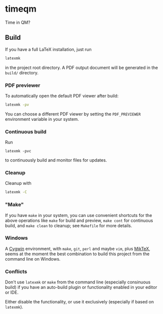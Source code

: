 # timeqm
Time in QM?

## Build
If you have a full LaTeX installation, just run
```bash
latexmk
```
in the project root directory.
A PDF output document will be generated in the `build/` directory.

### PDF previewer

To automatically open the default PDF viewer after build:
```bash
latexmk -pv
```
You can choose a different PDF viewer by setting the `PDF_PREVIEWER` environment variable in your system.

### Continuous build

Run
```
latexmk -pvc
```
to continuously build and monitor files for updates.

### Cleanup
Cleanup with
```bash
latexmk -C
```

### "Make"

If you have `make` in your system, you can use convenient shortcuts for the above operations
like `make` for build and preview, `make cont` for continuous build, and `make clean` to cleanup;
see `Makefile` for more details.

### Windows

A [Cygwin](https://www.cygwin.com/) environment,
with `make`, `git`, `perl` and maybe `vim`,
plus [MikTeX](https://miktex.org/),
seems at the moment the best combination to build this project from the command line on Windows.

### Conflicts

Don't use `latexmk` or `make` from the command line
(especially consinuous build)
if you have an auto-build plugin or functionality
enabled in your editor or IDE.

Either disable the functionality, or use it exclusively (especially if based on `latexmk`).
